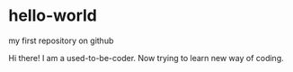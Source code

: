 # hello-world
my first repository on github

Hi there!
I am a used-to-be-coder. Now trying to learn new way of coding.
